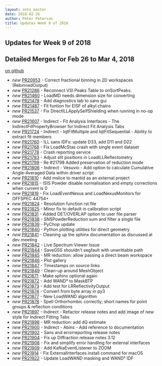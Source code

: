 ```yaml
---
layout: onto_master
date: 2018-02-26
author: Peter Peterson
title: Updates Week 9 of 2018
---
```

Updates for Week 9 of 2018
--------------------------

Detailed Merges for Feb 26 to Mar 4, 2018
-----------------------------------------
[on github](https://github.com/mantidproject/mantid/pulls?q=is%3Apr+merged%3A2018-02-27..2018-03-04)

* *new* [PR20953](https://github.com/mantidproject/mantid/pull/20953) - Correct fractional binning in 2D workspaces (RebinnedOutput)
* *new* [PR21286](https://github.com/mantidproject/mantid/pull/21286) - Reconnect VSI Peaks Table to onSortPeaks.
* *new* [PR21460](https://github.com/mantidproject/mantid/pull/21460) - LoadMD needs dimension size for converting
* *new* [PR21478](https://github.com/mantidproject/mantid/pull/21478) - Add diagnostics tab to sans gui
* *new* [PR21487](https://github.com/mantidproject/mantid/pull/21487) - Fit funtion for EISF of alkyl chains
* *new* [PR21537](https://github.com/mantidproject/mantid/pull/21537) - Fix DirectILLApplySelfShielding when running in no-op mode
* *new* [PR21607](https://github.com/mantidproject/mantid/pull/21607) - Indirect - Fit Analysis Interfaces - The IndirectFitPropertyBrowser for Indirect Fit Analysis Tabs
* *new* [PR21724](https://github.com/mantidproject/mantid/pull/21724) - Indirect - IqtFitMultiple and IqtFitSequential - Ability to extract fit members
* *new* [PR21760](https://github.com/mantidproject/mantid/pull/21760) - ILL sans IDFs: update D33, add D11 and D22
* *new* [PR21768](https://github.com/mantidproject/mantid/pull/21768) - Fix LoadMcStas crash with single event dataset
* *new* [PR21778](https://github.com/mantidproject/mantid/pull/21778) - Crash reporting service
* *new* [PR21793](https://github.com/mantidproject/mantid/pull/21793) - Adjust slit positions in LoadILLReflectometry
* *new* [PR21799](https://github.com/mantidproject/mantid/pull/21799) - Re #21798 Added preservation of reduction mode
* *new* [PR21806](https://github.com/mantidproject/mantid/pull/21806) - Indirect - Vesuvio - Add option to calculate Cumulative Angle-Averaged Data within driver script
* *new* [PR21810](https://github.com/mantidproject/mantid/pull/21810) - Add mslice to mantid as an external project
* *new* [PR21815](https://github.com/mantidproject/mantid/pull/21815) - ISIS Powder disable normalisation and empty corrections when current is 0
* *new* [PR21819](https://github.com/mantidproject/mantid/pull/21819) - Fix LoadEventNexus and LoadNexusMonitors for OFFSPEC 44754+
* *new* [PR21824](https://github.com/mantidproject/mantid/pull/21824) - Resolution function rst file
* *new* [PR21825](https://github.com/mantidproject/mantid/pull/21825) - Minor fix to default in calibration script
* *new* [PR21831](https://github.com/mantidproject/mantid/pull/21831) - Added DET/OVERLAP option to user file parser
* *new* [PR21838](https://github.com/mantidproject/mantid/pull/21838) - SNSPowderReduction sum and filter a single file
* *new* [PR21839](https://github.com/mantidproject/mantid/pull/21839) - PyChop update
* *new* [PR21840](https://github.com/mantidproject/mantid/pull/21840) - Python plotting utilities for direct geometry
* *new* [PR21841](https://github.com/mantidproject/mantid/pull/21841) - Cleaning up the sphinx documentation as discussed at dev meeting
* *new* [PR21842](https://github.com/mantidproject/mantid/pull/21842) - Live Spectrum Viewer Issue
* *new* [PR21844](https://github.com/mantidproject/mantid/pull/21844) - SaveGSS shouldn't segfault with unwrittable path
* *new* [PR21845](https://github.com/mantidproject/mantid/pull/21845) - MR reduction: allow passing a direct beam workspace
* *new* [PR21846](https://github.com/mantidproject/mantid/pull/21846) - Plot gallery
* *new* [PR21847](https://github.com/mantidproject/mantid/pull/21847) - Timestamps on source links
* *new* [PR21849](https://github.com/mantidproject/mantid/pull/21849) - Clean-up around MeshObject
* *new* [PR21871](https://github.com/mantidproject/mantid/pull/21871) - Make sphinx optional again
* *new* [PR21872](https://github.com/mantidproject/mantid/pull/21872) - Add WAND² to MaskBTP
* *new* [PR21873](https://github.com/mantidproject/mantid/pull/21873) - Add test for LRReflectivityOutput
* *new* [PR21874](https://github.com/mantidproject/mantid/pull/21874) - Convert from byte array in py3
* *new* [PR21877](https://github.com/mantidproject/mantid/pull/21877) - New LoadWAND algorithm
* *new* [PR21878](https://github.com/mantidproject/mantid/pull/21878) - Spell Orthorhombic correctly; short names for point groups & reflection conditions
* *new* [PR21897](https://github.com/mantidproject/mantid/pull/21897) - Indirect - Refactor release notes and add image of new style for Indirect Fitting Tabs
* *new* [PR21898](https://github.com/mantidproject/mantid/pull/21898) - MR reduction: add dQ estimate
* *new* [PR21900](https://github.com/mantidproject/mantid/pull/21900) - Indirect - Abins - Add reference to documentation
* *new* [PR21902](https://github.com/mantidproject/mantid/pull/21902) - Sans and errorreporting release notes
* *new* [PR21904](https://github.com/mantidproject/mantid/pull/21904) - Fix up Diffraction release notes 3.12
* *new* [PR21908](https://github.com/mantidproject/mantid/pull/21908) - Fix and simplify error handling for external interfaces
* *new* [PR21909](https://github.com/mantidproject/mantid/pull/21909) - Add KafkaEventListener to ZOOM
* *new* [PR21914](https://github.com/mantidproject/mantid/pull/21914) - Fix ExternalInterfaces install command for macOS
* *new* [PR21922](https://github.com/mantidproject/mantid/pull/21922) - Update LoadWAND masking and WAND² IDF
